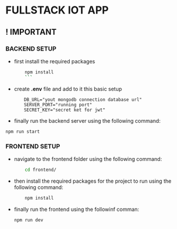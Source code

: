# FULLSTACK IOT APP
## ! IMPORTANT
### BACKEND SETUP
- first install the required packages
    ``` bash
        npm install
		```
- create **.env** file and add to it this basic setup
 ```
		DB_URL="yout mongodb connection database url"
		SERVER_PORT="running port"
		SECRET_KEY="secret ket for jwt"
```
- finally run the backend server using the following command:
```
npm run start
```
### FRONTEND SETUP
- navigate to the frontend folder using the following command:
	```  bash
		cd frontend/
	```
- then install the required packages for the project to run using the following command:
	``` bash
		npm install
	```
- finally run the frontend using the followinf comman:
	```
	npm run dev
	```
